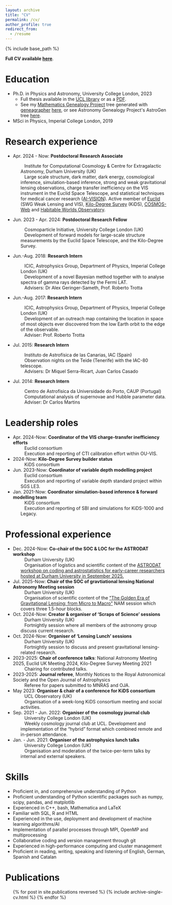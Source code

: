 ```yaml
---
layout: archive
title: "CV"
permalink: /cv/
author_profile: true
redirect_from:
  - /resume
---
```


{% include base_path %}

**Full CV available [here](https://mwiet.github.io/files/CV-Maximilian-von-Wietersheim-Kramsta.pdf)**.

Education
======
* Ph.D. in Physics and Astronomy, University College London, 2023
  * Full thesis available in the [UCL library](https://discovery.ucl.ac.uk/id/eprint/10185306/) or as a [PDF](../files/von-Wietersheim-Kramsta-PhD_e-Thesis.pdf).
  * See my [Mathematics Genealogy Project](https://mathgenealogy.org/) tree generated with [geneagrapher](https://github.com/davidalber/geneagrapher) [here](../files/gentree.png), or see Astronomy Genealogy Project's AstroGen tree [here](https://astrogen.aas.org/front/searchdetails.php?agnumber=73684).
* MSci in Physics, Imperial College London, 2019

Research experience
======
* Apr. 2024 - Now: **Postdoctoral Research Associate**
  <ul style="list-style: none;">
    <li><i class="fa fa-solid fa-building-columns" aria-hidden="true"></i>&nbsp;&nbsp;&nbsp;Institute for Computational Cosmology & Centre for Extragalactic Astronomy, Durham University (UK)</li>
    <li><i class="fa fa-solid fa-flask" aria-hidden="true"></i>&nbsp;&nbsp;&nbsp;Large scale structure, dark matter, dark energy, cosmological inference, simulation-based inference, strong and weak gravitational lensing observations, charge transfer inefficiency on the VIS instrument in the Euclid Space Telescope, and statistical techniques for medical cancer research (<a href="https://www.durham.ac.uk/departments/academic/physics/news/newsai-vision-project-secures-innovate-uk-funding-to-advance-precision-medicine/">AI-VISION</a>). Active member of <a href="https://www.euclid-ec.org/">Euclid</a> (SWG Weak Lensing and VIS), <a href="https://kids.strw.leidenuniv.nl/">Kilo-Degree Survey</a> (KiDS), <a href="https://cosmos.astro.caltech.edu/page/cosmosweb">COSMOS-Web</a> and <a href="https://science.nasa.gov/astrophysics/programs/habitable-worlds-observatory/">Habitable Worlds Observatory</a>. </li>
  </ul>

* Jun. 2023 - Apr. 2024: **Postdoctoral Research Fellow**
  <ul style="list-style: none;">
    <li><i class="fa fa-solid fa-building-columns" aria-hidden="true"></i>&nbsp;&nbsp;&nbsp;Cosmoparticle Initiative, University College London (UK)</li>
    <li><i class="fa fa-solid fa-flask" aria-hidden="true"></i>&nbsp;&nbsp;&nbsp;Development of forward models for large-scale structure measurements by the Euclid Space Telescope, and the Kilo-Degree Survey.</li>
  </ul>

* Jun.-Aug. 2018: **Research Intern**
  <ul style="list-style: none;">
    <li><i class="fa fa-solid fa-building-columns" aria-hidden="true"></i>&nbsp;&nbsp;&nbsp;ICIC, Astrophysics Group, Department of Physics, Imperial College London (UK)</li>
    <li><i class="fa fa-solid fa-flask" aria-hidden="true"></i>&nbsp;&nbsp;&nbsp;Development of a novel Bayesian method together with to analyse spectra of gamma rays detected by the Fermi LAT.</li>
    <li><i class="fa fa-solid fa-user-group" aria-hidden="true"></i>&nbsp;&nbsp;&nbsp;Advisers: Dr Alex Geringer-Sameth, Prof. Roberto Trotta</li>
  </ul>

* Jun.-Aug. 2017: **Research Intern**
  <ul style="list-style: none;">
    <li><i class="fa fa-solid fa-building-columns" aria-hidden="true"></i>&nbsp;&nbsp;&nbsp;ICIC, Astrophysics Group, Department of Physics, Imperial College London (UK)</li>
    <li><i class="fa fa-solid fa-flask" aria-hidden="true"></i>&nbsp;&nbsp;&nbsp;Development of an outreach map containing the location in space of most objects ever discovered from the low Earth orbit to the edge of the observable.</li>
    <li><i class="fa fa-solid fa-user-group" aria-hidden="true"></i>&nbsp;&nbsp;&nbsp;Adviser: Prof. Roberto Trotta</li>
  </ul>

* Jul. 2015: **Research Intern**
  <ul style="list-style: none;">
    <li><i class="fa fa-solid fa-building-columns" aria-hidden="true"></i>&nbsp;&nbsp;&nbsp;Instituto de Astrofísica de las Canarias, IAC (Spain)</li>
    <li><i class="fa fa-solid fa-flask" aria-hidden="true"></i>&nbsp;&nbsp;&nbsp;Observation nights on the Teide (Tenerife) with the IAC-80 telescope.</li>
    <li><i class="fa fa-solid fa-user-group" aria-hidden="true"></i>&nbsp;&nbsp;&nbsp;Advisers: Dr Miquel Serra-Ricart, Juan Carlos Casado</li>
  </ul>
 
* Jul. 2014: **Research Intern**
  <ul style="list-style: none;">
    <li><i class="fa fa-solid fa-building-columns" aria-hidden="true"></i>&nbsp;&nbsp;&nbsp;Centro de Astrofisica da Universidade do Porto, CAUP (Portugal)</li>
    <li><i class="fa fa-solid fa-flask" aria-hidden="true"></i>&nbsp;&nbsp;&nbsp;Computational analysis of supernovae and Hubble parameter data.</li>
    <li><i class="fa fa-solid fa-user-group" aria-hidden="true"></i>&nbsp;&nbsp;&nbsp;Adviser: Dr Carlos Martins</li>
  </ul>

Leadership roles
======
* Apr. 2024-Now:  **Coordinator of the VIS charge-transfer inefficiency efforts**
	<ul style="list-style: none;">
    <li><i class="fa fa-solid fa-people-group" aria-hidden="true"></i>&nbsp;&nbsp;&nbsp;Euclid consortium</li>
    <li><i class="fa fa-solid fa-circle-info" aria-hidden="true"></i>&nbsp;&nbsp;&nbsp;Execution and reporting of CTI calibration effort within OU-VIS.</li>
  </ul>
* 2024-Now:	  **Kilo-Degree Survey builder status**
	<ul style="list-style: none;">
    <li><i class="fa fa-solid fa-people-group" aria-hidden="true"></i>&nbsp;&nbsp;&nbsp;KiDS consortium</li>
  </ul>
* Jun. 2023-Now:  **Coordinator of variable depth modelling project**
	<ul style="list-style: none;">
    <li><i class="fa fa-solid fa-people-group" aria-hidden="true"></i>&nbsp;&nbsp;&nbsp;Euclid consortium</li>
    <li><i class="fa fa-solid fa-circle-info" aria-hidden="true"></i>&nbsp;&nbsp;&nbsp;Execution and reporting of variable depth standard project within SGS LE3.</li>
  </ul>
* Jan. 2021-Now:  **Coordinator simulation-based inference & forward modelling team**
	<ul style="list-style: none;">
    <li><i class="fa fa-solid fa-people-group" aria-hidden="true"></i>&nbsp;&nbsp;&nbsp;KiDS consortium</li>
    <li><i class="fa fa-solid fa-circle-info" aria-hidden="true"></i>&nbsp;&nbsp;&nbsp;Execution and reporting of SBI and simulations for KiDS-1000 and Legacy.</li>
  </ul>


Professional experience
======
* Dec. 2024-Now:  **Co-chair of the SOC & LOC for the ASTRODAT workshop**
  <ul style="list-style: none;">
    <li><i class="fa fa-solid fa-building-columns" aria-hidden="true"></i>&nbsp;&nbsp;&nbsp;Durham University (UK)</li>
	  <li><i class="fa-solid fa-circle-info" aria-hidden="true"></i>&nbsp;&nbsp;&nbsp;Organisation of logistics and scientific content of the <a href="https://bronreichardtchu.github.io/ASTRODAT">ASTRODAT workshop on coding and astrostatistics for early-career researchers hosted at Durham University in September 2025.</a></li>
  </ul>
* Jul. 2025-Now:  **Chair of the SOC of gravtiational lensing National Astronomy Meeting session**
  <ul style="list-style: none;">
    <li><i class="fa fa-solid fa-building-columns" aria-hidden="true"></i>&nbsp;&nbsp;&nbsp;Durham University (UK)</li>
	  <li><i class="fa-solid fa-circle-info" aria-hidden="true"></i>&nbsp;&nbsp;&nbsp;Organisation of scientific content of the <a href="https://conference.astro.dur.ac.uk/event/7/program">"The Golden Era of Gravitational Lensing: from Micro to Macro"</a> NAM session which covers three 1.5-hour blocks.</li>
  </ul>
* Oct. 2024-Now:  **Creator & organiser of ‘Scraps of Science’ sessions**
  <ul style="list-style: none;">
    <li><i class="fa fa-solid fa-building-columns" aria-hidden="true"></i>&nbsp;&nbsp;&nbsp;Durham University (UK)</li>
	  <li><i class="fa-solid fa-circle-info" aria-hidden="true"></i>&nbsp;&nbsp;&nbsp;Fortnightly session where all members of the astronomy group discuss current research.</li>
  </ul>
* Oct. 2024-Now:	**Organiser of ‘Lensing Lunch’ sessions**
  <ul style="list-style: none;">
    <li><i class="fa fa-solid fa-building-columns" aria-hidden="true"></i>&nbsp;&nbsp;&nbsp;Durham University (UK)</li>
	  <li><i class="fa-solid fa-circle-info" aria-hidden="true"></i>&nbsp;&nbsp;&nbsp;Fortnightly session to discuss and present gravitational lensing-related research.</li>
  </ul>
* 2023-2025:	**Chair of conference talks**: National Astronomy Meeting 2025, Euclid UK Meeting 2024, Kilo-Degree Survey Meeting 2021
  <ul style="list-style: none;">
    <li><i class="fa-solid fa-circle-info" aria-hidden="true"></i>&nbsp;&nbsp;&nbsp;Chairing for contributed talks.</li>
  </ul>
* 2023-2025:	**Journal referee**, Monthly Notices to the Royal Astronomical Society and the Open Journal of Astrophysics
  <ul style="list-style: none;">
    <li><i class="fa-solid fa-circle-info" aria-hidden="true"></i>&nbsp;&nbsp;&nbsp;Referee for papers submitted to MNRAS and OJA.</li>
  </ul>
* May 2023:	**Organiser & chair of a conference for KiDS consortium**
  <ul style="list-style: none;">
    <li><i class="fa fa-solid fa-building-columns" aria-hidden="true"></i>&nbsp;&nbsp;&nbsp;UCL Observatory (UK)</li>
	  <li><i class="fa-solid fa-circle-info" aria-hidden="true"></i>&nbsp;&nbsp;&nbsp;Organisation of a week-long KiDS consortium meeting and social activities.</li>
  </ul>
* Sep. 2021 - Jun. 2022:  **Organiser of the cosmology journal club**
  <ul style="list-style: none;">
    <li><i class="fa fa-solid fa-building-columns" aria-hidden="true"></i>&nbsp;&nbsp;&nbsp;University College London (UK)</li>
	  <li><i class="fa-solid fa-circle-info" aria-hidden="true"></i>&nbsp;&nbsp;&nbsp;Weekly cosmology journal club at UCL. Development and implementation of the “hybrid” format which combined remote and in-person attendance.</li>
  </ul>
* Jan. - Jun. 2021: **Organiser of the astrophysics lunch talks**
  <ul style="list-style: none;">
    <li><i class="fa fa-solid fa-building-columns" aria-hidden="true"></i>&nbsp;&nbsp;&nbsp;University College London (UK)</li>
	  <li><i class="fa-solid fa-circle-info" aria-hidden="true"></i>&nbsp;&nbsp;&nbsp;Organisation and moderation of the twice-per-term talks by internal and external speakers.</li>
  </ul>

  
Skills
======
* Proficient in, and comprehensive understanding of Python
* Proficient understanding of Python scientific packages such as numpy, scipy, pandas, and matplotlib
* Experienced in C++, bash, Mathematica and LaTeX
* Familiar with SQL, R and HTML
*	Experienced in the use, deployment and development of machine learning algorithms/AI
* Implementation of parallel processes through MPI, OpenMP and multiprocessing
* Collaborative coding and version management through git
* Experienced in high-performance computing and cluster management
* Proficient in reading, writing, speaking and listening of English, German, Spanish and Catalan

Publications
======
  <ul>{% for post in site.publications reversed %}
    {% include archive-single-cv.html %}
  {% endfor %}</ul>
